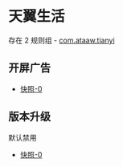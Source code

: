 # 天翼生活

存在 2 规则组 - [com.ataaw.tianyi](/src/apps/com.ataaw.tianyi.ts)

## 开屏广告

- [快照-0](https://i.gkd.li/import/13674443)

## 版本升级

默认禁用

- [快照-0](https://i.gkd.li/import/13327303)

